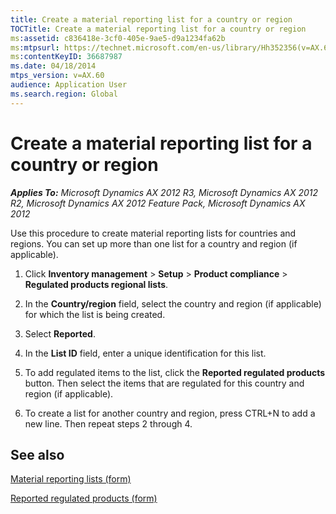 ```yaml
---
title: Create a material reporting list for a country or region
TOCTitle: Create a material reporting list for a country or region
ms:assetid: c836418e-3cf0-405e-9ae5-d9a1234fa62b
ms:mtpsurl: https://technet.microsoft.com/en-us/library/Hh352356(v=AX.60)
ms:contentKeyID: 36687987
ms.date: 04/18/2014
mtps_version: v=AX.60
audience: Application User
ms.search.region: Global
---
```


# Create a material reporting list for a country or region 


_**Applies To:** Microsoft Dynamics AX 2012 R3, Microsoft Dynamics AX 2012 R2, Microsoft Dynamics AX 2012 Feature Pack, Microsoft Dynamics AX 2012_

Use this procedure to create material reporting lists for countries and regions. You can set up more than one list for a country and region (if applicable).

1.  Click **Inventory management** \> **Setup** \> **Product compliance** \> **Regulated products regional lists**.

2.  In the **Country/region** field, select the country and region (if applicable) for which the list is being created.

3.  Select **Reported**.

4.  In the **List ID** field, enter a unique identification for this list.

5.  To add regulated items to the list, click the **Reported regulated products** button. Then select the items that are regulated for this country and region (if applicable).

6.  To create a list for another country and region, press CTRL+N to add a new line. Then repeat steps 2 through 4.

## See also

[Material reporting lists (form)](https://technet.microsoft.com/en-us/library/hh328691\(v=ax.60\))

[Reported regulated products (form)](https://technet.microsoft.com/en-us/library/hh328717\(v=ax.60\))

  


